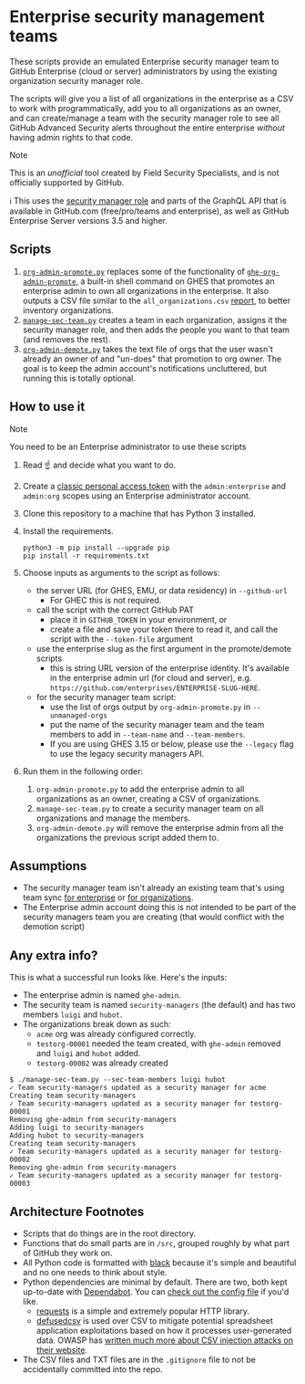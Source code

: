 # Enterprise security management teams

These scripts provide an emulated Enterprise security manager team to GitHub Enterprise (cloud or server) administrators by using the existing organization security manager role.

The scripts will give you a list of all organizations in the enterprise as a CSV to work with programmatically, add you to all organizations as an owner, and can create/manage a team with the security manager role to see all GitHub Advanced Security alerts throughout the entire enterprise _without_ having admin rights to that code.

> [!NOTE]
> This is an _unofficial_ tool created by Field Security Specialists, and is not officially supported by GitHub.

:information_source: This uses the [security manager role](https://docs.github.com/en/organizations/managing-peoples-access-to-your-organization-with-roles/managing-security-managers-in-your-organization) and parts of the GraphQL API that is available in GitHub.com (free/pro/teams and enterprise), as well as GitHub Enterprise Server versions 3.5 and higher.

## Scripts

1. [`org-admin-promote.py`](/org-admin-promote.py) replaces some of the functionality of [`ghe-org-admin-promote`](https://docs.github.com/en/enterprise-server@latest/admin/configuration/configuring-your-enterprise/command-line-utilities#ghe-org-admin-promote), a built-in shell command on GHES that promotes an enterprise admin to own all organizations in the enterprise.  It also outputs a CSV file similar to the `all_organizations.csv` [report](https://docs.github.com/en/enterprise-server@latest/admin/configuration/configuring-your-enterprise/site-admin-dashboard#reports), to better inventory organizations.
1. [`manage-sec-team.py`](/manage-sec-team.py) creates a team in each organization, assigns it the security manager role, and then adds the people you want to that team (and removes the rest).
1. [`org-admin-demote.py`](/org-admin-demote.py) takes the text file of orgs that the user wasn't already an owner of and "un-does" that promotion to org owner.  The goal is to keep the admin account's notifications uncluttered, but running this is totally optional.

## How to use it

> [!NOTE]
> You need to be an Enterprise administrator to use these scripts

1. Read :point_up: and decide what you want to do.
1. Create a [classic personal access token](https://docs.github.com/en/authentication/keeping-your-account-and-data-secure/creating-a-personal-access-token) with the `admin:enterprise` and `admin:org` scopes using an Enterprise administrator account.
1. Clone this repository to a machine that has Python 3 installed.
1. Install the requirements.

    ```shell
    python3 -m pip install --upgrade pip
    pip install -r requirements.txt
    ```

1. Choose inputs as arguments to the script as follows:

    - the server URL (for GHES, EMU, or data residency) in `--github-url`
      - For GHEC this is not required.
    - call the script with the correct GitHub PAT
      - place it in `GITHUB_TOKEN` in your environment, or
      - create a file and save your token there to read it, and call the script with the `--token-file` argument
    - use the enterprise slug as the first argument in the promote/demote scripts
      - this is string URL version of the enterprise identity.  It's available in the enterprise admin url (for cloud and server), e.g. `https://github.com/enterprises/ENTERPRISE-SLUG-HERE`.
    - for the security manager team script:
      - use the list of orgs output by `org-admin-promote.py` in `--unmanaged-orgs`
      - put the name of the security manager team and the team members to add in `--team-name` and `--team-members`.
      - If you are using GHES 3.15 or below, please use the `--legacy` flag to use the legacy security managers API.

1. Run them in the following order:

    1. `org-admin-promote.py` to add the enterprise admin to all organizations as an owner, creating a CSV of organizations.
    1. `manage-sec-team.py` to create a security manager team on all organizations and manage the members.
    1. `org-admin-demote.py` will remove the enterprise admin from all the organizations the previous script added them to.

## Assumptions

- The security manager team isn't already an existing team that's using team sync [for enterprise](https://docs.github.com/en/enterprise-cloud@latest/admin/identity-and-access-management/using-saml-for-enterprise-iam/managing-team-synchronization-for-organizations-in-your-enterprise) or [for organizations](https://docs.github.com/en/enterprise-cloud@latest/organizations/organizing-members-into-teams/synchronizing-a-team-with-an-identity-provider-group).
- The Enterprise admin account doing this is not intended to be part of the security managers team you are creating (that would conflict with the demotion script)

## Any extra info?

This is what a successful run looks like.  Here's the inputs:

- The enterprise admin is named `ghe-admin`.
- The security team is named `security-managers` (the default) and has two members `luigi` and `hubot`.
- The organizations break down as such:
  - `acme` org was already configured correctly.
  - `testorg-00001` needed the team created, with `ghe-admin` removed and `luigi` and `hubot` added.
  - `testorg-00002` was already created

```console
$ ./manage-sec-team.py --sec-team-members luigi hubot
✓ Team security-managers updated as a security manager for acme
Creating team security-managers
✓ Team security-managers updated as a security manager for testorg-00001
Removing ghe-admin from security-managers
Adding luigi to security-managers
Adding hubot to security-managers
Creating team security-managers
✓ Team security-managers updated as a security manager for testorg-00002
Removing ghe-admin from security-managers
✓ Team security-managers updated as a security manager for testorg-00003
```

## Architecture Footnotes

- Scripts that do things are in the root directory.
- Functions that do small parts are in `/src`, grouped roughly by what part of GitHub they work on.
- All Python code is formatted with [black](https://black.readthedocs.io/en/stable/) because it's simple and beautiful and no one needs to think about style.
- Python dependencies are minimal by default.  There are two, both kept up-to-date with [Dependabot](https://docs.github.com/en/code-security/dependabot/dependabot-version-updates/about-dependabot-version-updates).  You can [check out the config file](.github/dependabot.yml) if you'd like.
  - [requests](https://pypi.org/project/requests/) is a simple and extremely popular HTTP library.
  - [defusedcsv](https://github.com/raphaelm/defusedcsv) is used over CSV to mitigate potential spreadsheet application exploitations based on how it processes user-generated data.  OWASP has [written much more about CSV injection attacks on their website](https://owasp.org/www-community/attacks/CSV_Injection).
- The CSV files and TXT files are in the `.gitignore` file to not be accidentally committed into the repo.
